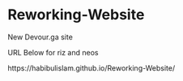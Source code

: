 # Reworking-Website

<p>New Devour.ga site</p>
<p>URL Below for riz and neos</p>
<p>https://habibulislam.github.io/Reworking-Website/</p>
